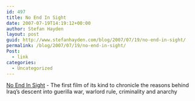 ```yaml
---
id: 497
title: No End In Sight
date: 2007-07-19T14:19:12+00:00
author: Stefan Hayden
layout: post
guid: http://www.stefanhayden.com/blog/2007/07/19/no-end-in-sight/
permalink: /blog/2007/07/19/no-end-in-sight/
Post:
  - link
categories:
  - Uncategorized
---
```

<a href="http://www.apple.com/trailers/magnolia/noendinsight/trailer/">No End In Sight</a> - The first film of its kind to chronicle the reasons behind Iraq’s descent into guerilla war, warlord rule, criminality and anarchy